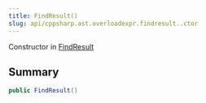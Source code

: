 ```yaml
---
title: FindResult()
slug: api/cppsharp.ast.overloadexpr.findresult..ctor
---
```

Constructor in [FindResult](/api/cppsharp/ast/overloadexpr/findresult)

## Summary



```csharp
public FindResult()
```


